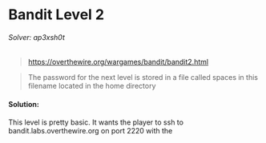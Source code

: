 Bandit Level 2
=====

###### Solver: ap3xsh0t

> https://overthewire.org/wargames/bandit/bandit2.html

> The password for the next level is stored in a file called spaces in this filename located in the home directory


#### Solution:
This level is pretty basic. It wants the player to ssh to bandit.labs.overthewire.org on port 2220 with the 
